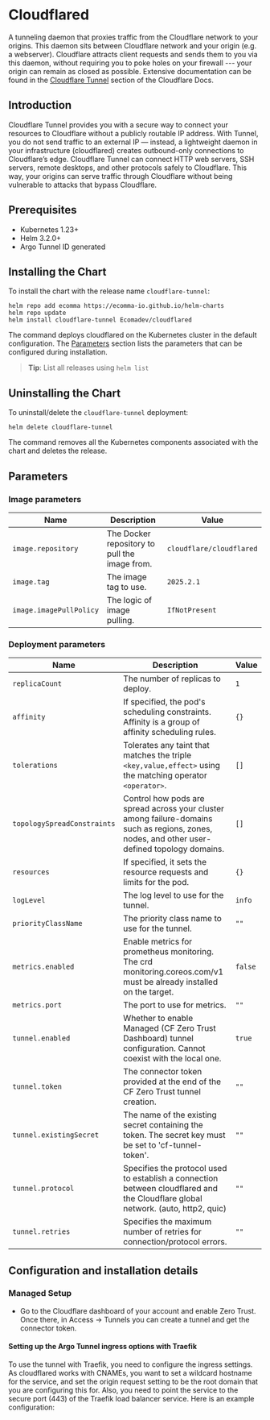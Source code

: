 # Cloudflared

A tunneling daemon that proxies traffic from the Cloudflare network to your origins. This daemon sits between Cloudflare network and your origin (e.g. a webserver). Cloudflare attracts client requests and sends them to you via this daemon, without requiring you to poke holes on your firewall --- your origin can remain as closed as possible. Extensive documentation can be found in the [Cloudflare Tunnel](https://developers.cloudflare.com/cloudflare-one/connections/connect-apps) section of the Cloudflare Docs.

## Introduction

Cloudflare Tunnel provides you with a secure way to connect your resources to Cloudflare without a publicly routable IP address. With Tunnel, you do not send traffic to an external IP — instead, a lightweight daemon in your infrastructure (cloudflared) creates outbound-only connections to Cloudflare’s edge. Cloudflare Tunnel can connect HTTP web servers, SSH servers, remote desktops, and other protocols safely to Cloudflare. This way, your origins can serve traffic through Cloudflare without being vulnerable to attacks that bypass Cloudflare.

## Prerequisites

- Kubernetes 1.23+
- Helm 3.2.0+
- Argo Tunnel ID generated

## Installing the Chart

To install the chart with the release name `cloudflare-tunnel`:

```console
helm repo add ecomma https://ecomma-io.github.io/helm-charts
helm repo update
helm install cloudflare-tunnel Ecomadev/cloudflared
```

The command deploys cloudflared on the Kubernetes cluster in the default configuration. The [Parameters](#parameters) section lists the parameters that can be configured during installation.

> **Tip**: List all releases using `helm list`

## Uninstalling the Chart

To uninstall/delete the `cloudflare-tunnel` deployment:

```console
helm delete cloudflare-tunnel
```

The command removes all the Kubernetes components associated with the chart and deletes the release.

## Parameters

### Image parameters

| Name                    | Description                                   | Value                    |
| ----------------------- | --------------------------------------------- | ------------------------ |
| `image.repository`      | The Docker repository to pull the image from. | `cloudflare/cloudflared` |
| `image.tag`             | The image tag to use.                         | `2025.2.1`               |
| `image.imagePullPolicy` | The logic of image pulling.                   | `IfNotPresent`           |

### Deployment parameters

| Name                        | Description                                                                                                                                   | Value   |
| --------------------------- | --------------------------------------------------------------------------------------------------------------------------------------------- | ------- |
| `replicaCount`              | The number of replicas to deploy.                                                                                                             | `1`     |
| `affinity`                  | If specified, the pod's scheduling constraints. Affinity is a group of affinity scheduling rules.                                             | `{}`    |
| `tolerations`               | Tolerates any taint that matches the triple `<key,value,effect>` using the matching operator `<operator>`.                                    | `[]`    |
| `topologySpreadConstraints` | Control how pods are spread across your cluster among failure-domains such as regions, zones, nodes, and other user-defined topology domains. | `[]`    |
| `resources`                 | If specified, it sets the resource requests and limits for the pod.                                                                           | `{}`    |
| `logLevel`                  | The log level to use for the tunnel.                                                                                                          | `info`  |
| `priorityClassName`         | The priority class name to use for the tunnel.                                                                                                | `""`    |
| `metrics.enabled`           | Enable metrics for prometheus monitoring. The crd monitoring.coreos.com/v1 must be already installed on the target.                           | `false` |
| `metrics.port`              | The port to use for metrics.                                                                                                                  | `""`    |
| `tunnel.enabled`           | Whether to enable Managed (CF Zero Trust Dashboard) tunnel configuration. Cannot coexist with the local one.                                  | `true`  |
| `tunnel.token`             | The connector token provided at the end of the CF Zero Trust tunnel creation.                                                                 | `""`    |
| `tunnel.existingSecret`    | The name of the existing secret containing the token. The secret key must be set to 'cf-tunnel-token'.                                        | `""`    |
| `tunnel.protocol`          | Specifies the protocol used to establish a connection between cloudflared and the Cloudflare global network. (auto, http2, quic)              | `""`    |
| `tunnel.retries`           | Specifies the maximum number of retries for connection/protocol errors.                                                                       | `""`    |


## Configuration and installation details

### Managed Setup

- Go to the Cloudflare dashboard of your account and enable Zero Trust. Once there, in Access -> Tunnels you can create a tunnel and get the connector token.

#### Setting up the Argo Tunnel ingress options with Traefik

To use the tunnel with Traefik, you need to configure the ingress settings. As cloudflared works with CNAMEs, you want to set a wildcard hostname for the service, and set the origin request setting to be the root domain that you are configuring this for. Also, you need to point the service to the secure port (443) of the Traefik load balancer service. Here is an example configuration:

